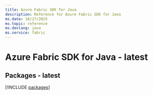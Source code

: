 ```yaml
---
title: Azure Fabric SDK for Java
description: Reference for Azure Fabric SDK for Java
ms.date: 10/27/2025
ms.topic: reference
ms.devlang: java
ms.service: fabric
---
```

# Azure Fabric SDK for Java - latest
## Packages - latest
[!INCLUDE [packages](fabric-index.md)]